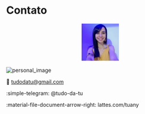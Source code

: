# Contato

<p align="center"> <img src="tuh.png" alt="personal_image" width="100" height="100"/> </p>

![personal_image](https://github.com/tudo-da-tu/tudo-da-tu.github.io/blob/main/docs/contato/tuh.png)


:e-mail: tudodatu@gmail.com

:simple-telegram: @tudo-da-tu

:material-file-document-arrow-right: lattes.com/tuany
